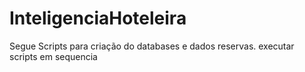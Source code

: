 # InteligenciaHoteleira

Segue Scripts para criação do databases e dados  reservas.
executar scripts em sequencia
